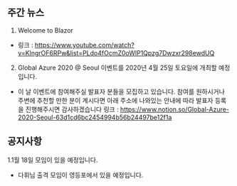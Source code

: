## 주간 뉴스 
1. Welcome to Blazor
 - 링크 : https://www.youtube.com/watch?v=KlngrOF6RPw&list=PLdo4fOcmZ0oWlP1Qpzg7Dwzxr298ewdUQ

2. Global Azure 2020 @ Seoul 이벤트를 2020년 4월 25일 토요일에 개최할 예정입니다.
 - 이 날 이벤트에 참여해주실 발표자 분들을 모집하고 있습니다.
   참여를 원하시거나 주변에 추천할 만한 분이 계시다면 아래 주소에 나와있는 안내에 따라 발표자 등록을 진행해주시면 감사하겠습니다
   링크 : https://www.notion.so/Global-Azure-2020-Seoul-63d1cd6bc2454994b56b24497be12f1a

## 공지사항
1.1월 18일 모임이 있을 예정입니다.
 - 다휘님 출격 모임이 영등포에서 있을 예정입니다.
